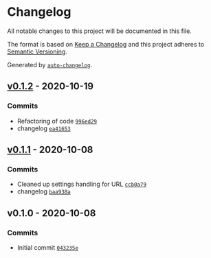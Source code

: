 # Changelog

All notable changes to this project will be documented in this file.

The format is based on [Keep a Changelog](https://keepachangelog.com/en/1.0.0/)
and this project adheres to [Semantic Versioning](https://semver.org/spec/v2.0.0.html).

Generated by [`auto-changelog`](https://github.com/CookPete/auto-changelog).

## [v0.1.2](https://github.com/martinholden-skillsoft/vscode-percipio-extension/compare/v0.1.1...v0.1.2) - 2020-10-19

### Commits

- Refactoring of code [`996ed29`](https://github.com/martinholden-skillsoft/vscode-percipio-extension/commit/996ed29db69d9ee6f88c4cab280a161fd9e42cfa)
- changelog [`ea41653`](https://github.com/martinholden-skillsoft/vscode-percipio-extension/commit/ea416538c23157c4ee1736fa68a473efc6eecedc)

## [v0.1.1](https://github.com/martinholden-skillsoft/vscode-percipio-extension/compare/v0.1.0...v0.1.1) - 2020-10-08

### Commits

- Cleaned up settings handling for URL [`ccb0a79`](https://github.com/martinholden-skillsoft/vscode-percipio-extension/commit/ccb0a797c36d84ac6550b9ca77d4f404655cf7f5)
- changelog [`baa938a`](https://github.com/martinholden-skillsoft/vscode-percipio-extension/commit/baa938af10a471a6b92c1eeddccaaeed20ae5d72)

## v0.1.0 - 2020-10-08

### Commits

- Initial commit [`043235e`](https://github.com/martinholden-skillsoft/vscode-percipio-extension/commit/043235e09801601cbb634ba0a772b39ec7d0220d)
